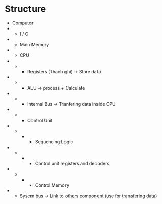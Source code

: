 # Structure
* Computer
* * I / O
* * Main Memory
* * CPU
* * * Registers \(Thanh ghi\) -> Store data
* * * ALU -> process + Calculate
* * * Internal Bus -> Tranfering data inside CPU
* * * Control Unit
* * * * Sequencing Logic
* * * * Control unit registers and decoders
* * * * Control Memory 
* * Sysem bus -> Link to others component \(use for transfering data\)
